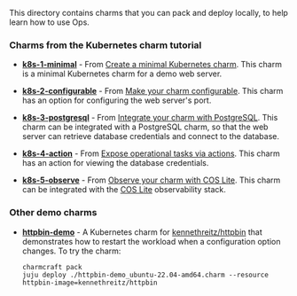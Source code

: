 This directory contains charms that you can pack and deploy locally, to help learn how to use Ops.

### Charms from the Kubernetes charm tutorial

- **[k8s-1-minimal](k8s-1-minimal)** - From [Create a minimal Kubernetes charm](https://ops.readthedocs.io/en/latest/tutorial/from-zero-to-hero-write-your-first-kubernetes-charm/create-a-minimal-kubernetes-charm.html). This charm is a minimal Kubernetes charm for a demo web server.

- **[k8s-2-configurable](k8s-2-configurable)** - From [Make your charm configurable](https://ops.readthedocs.io/en/latest/tutorial/from-zero-to-hero-write-your-first-kubernetes-charm/make-your-charm-configurable.html). This charm has an option for configuring the web server's port.

- **[k8s-3-postgresql](k8s-3-postgresql)** - From [Integrate your charm with PostgreSQL](https://ops.readthedocs.io/en/latest/tutorial/from-zero-to-hero-write-your-first-kubernetes-charm/integrate-your-charm-with-postgresql.html). This charm can be integrated with a PostgreSQL charm, so that the web server can retrieve database credentials and connect to the database.

- **[k8s-4-action](k8s-4-action)** - From [Expose operational tasks via actions](https://ops.readthedocs.io/en/latest/tutorial/from-zero-to-hero-write-your-first-kubernetes-charm/expose-operational-tasks-via-actions.html). This charm has an action for viewing the database credentials.

- **[k8s-5-observe](k8s-5-observe)** - From [Observe your charm with COS Lite](https://ops.readthedocs.io/en/latest/tutorial/from-zero-to-hero-write-your-first-kubernetes-charm/observe-your-charm-with-cos-lite.html). This charm can be integrated with the [COS Lite](https://charmhub.io/cos-lite) observability stack.

### Other demo charms

- **[httpbin-demo](httpbin-demo)** - A Kubernetes charm for [kennethreitz/httpbin](https://github.com/kennethreitz/httpbin) that demonstrates how to restart the workload when a configuration option changes. To try the charm:

    ```
    charmcraft pack
    juju deploy ./httpbin-demo_ubuntu-22.04-amd64.charm --resource httpbin-image=kennethreitz/httpbin
    ```